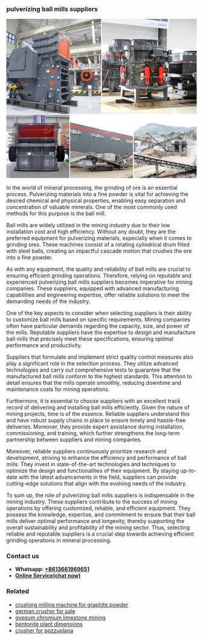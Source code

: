 <h3>pulverizing ball mills suppliers</h3><img src='1708663509.jpg' alt=''><p>In the world of mineral processing, the grinding of ore is an essential process. Pulverizing materials into a fine powder is vital for achieving the desired chemical and physical properties, enabling easy separation and concentration of valuable minerals. One of the most commonly used methods for this purpose is the ball mill.</p><p>Ball mills are widely utilized in the mining industry due to their low installation cost and high efficiency. Without any doubt, they are the preferred equipment for pulverizing materials, especially when it comes to grinding ores. These machines consist of a rotating cylindrical drum filled with steel balls, creating an impactful cascade motion that crushes the ore into a fine powder.</p><p>As with any equipment, the quality and reliability of ball mills are crucial to ensuring efficient grinding operations. Therefore, relying on reputable and experienced pulverizing ball mills suppliers becomes imperative for mining companies. These suppliers, equipped with advanced manufacturing capabilities and engineering expertise, offer reliable solutions to meet the demanding needs of the industry.</p><p>One of the key aspects to consider when selecting suppliers is their ability to customize ball mills based on specific requirements. Mining companies often have particular demands regarding the capacity, size, and power of the mills. Reputable suppliers have the expertise to design and manufacture ball mills that precisely meet these specifications, ensuring optimal performance and productivity.</p><p>Suppliers that formulate and implement strict quality control measures also play a significant role in the selection process. They utilize advanced technologies and carry out comprehensive tests to guarantee that the manufactured ball mills conform to the highest standards. This attention to detail ensures that the mills operate smoothly, reducing downtime and maintenance costs for mining operations.</p><p>Furthermore, it is essential to choose suppliers with an excellent track record of delivering and installing ball mills efficiently. Given the nature of mining projects, time is of the essence. Reliable suppliers understand this and have robust supply chains in place to ensure timely and hassle-free deliveries. Moreover, they provide expert assistance during installation, commissioning, and training, which further strengthens the long-term partnership between suppliers and mining companies.</p><p>Moreover, reliable suppliers continuously prioritize research and development, striving to enhance the efficiency and performance of ball mills. They invest in state-of-the-art technologies and techniques to optimize the design and functionalities of their equipment. By staying up-to-date with the latest advancements in the field, suppliers can provide cutting-edge solutions that align with the evolving needs of the industry.</p><p>To sum up, the role of pulverizing ball mills suppliers is indispensable in the mining industry. These suppliers contribute to the success of mining operations by offering customized, reliable, and efficient equipment. They possess the knowledge, expertise, and commitment to ensure that their ball mills deliver optimal performance and longevity, thereby supporting the overall sustainability and profitability of the mining sector. Thus, selecting reliable and reputable suppliers is a crucial step towards achieving efficient grinding operations in mineral processing.</p><h3>Contact us</h3><ul><li><strong>Whatsapp:&nbsp;<a href="https://wa.me/8613661969651">+8613661969651</a></strong></li><li><a href="https://swt.shibang-china.com/?git&amp;zhl&amp;pulverizing ball mills suppliers"><strong>Online Service(chat now)</strong></a></li></ul><h3>Related</h3><ul><li><a href='crushing milling machine for graphite powder.md'>crushing milling machine for graphite powder</a></li><li><a href='german crusher for sale.md'>german crusher for sale</a></li><li><a href='gypsum chromium limestone mining.md'>gypsum chromium limestone mining</a></li><li><a href='bentonite plant dimensions.md'>bentonite plant dimensions</a></li><li><a href='crusher for pozzuolana.md'>crusher for pozzuolana</a></li></ul>